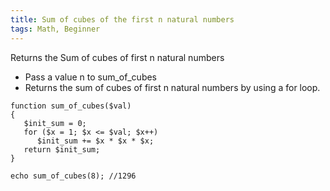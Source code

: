 ```yaml
---
title: Sum of cubes of the first n natural numbers
tags: Math, Beginner
---
```


Returns the Sum of cubes of first n natural numbers

- Pass a value n to sum_of_cubes
- Returns the sum of cubes of first n natural numbers by using a for loop.

```
function sum_of_cubes($val)
{
   $init_sum = 0;
   for ($x = 1; $x <= $val; $x++)
      $init_sum += $x * $x * $x;
   return $init_sum;
}
```

```
echo sum_of_cubes(8); //1296
```

